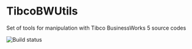 # TibcoBWUtils
Set of tools for manipulation with Tibco BusinessWorks 5 source codes

![Build status](https://travis-ci.org/jiri-meluzin/TibcoBWUtils.svg?branch=master)
